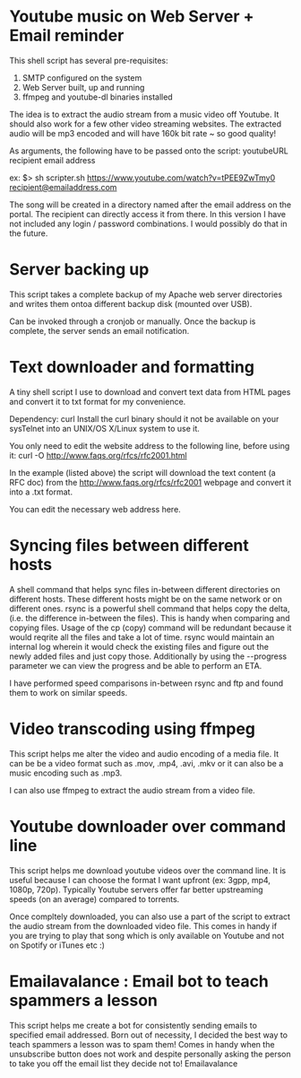 Youtube music on Web Server + Email reminder
=============================================

This shell script has several pre-requisites:
1. SMTP configured on the system
2. Web Server built, up and running
3. ffmpeg and youtube-dl binaries installed

The idea is to extract the audio stream from a music video off Youtube. It should also work for a few other video streaming websites.
The extracted audio will be mp3 encoded and will have 160k bit rate ~ so good quality!

As arguments, the following have to be passed onto the script:
youtubeURL recipient email address

ex:
$> sh scripter.sh https://www.youtube.com/watch?v=tPEE9ZwTmy0 recipient@emailaddress.com

The song will be created in a directory named after the email address on the portal. The recipient can directly access it from there. In this version I have not included any login / password combinations. I would possibly do that in the future.



Server backing up
==================
This script takes a complete backup of my Apache web server directories and writes them ontoa different backup disk (mounted over USB).

Can be invoked through a cronjob or manually.
Once the backup is complete, the server sends an email notification.


Text downloader and formatting
==========================================

A tiny shell script I use to download and convert text data from HTML pages and convert it to txt format for my convenience.

Dependency: curl
Install the curl binary should it not be available on your sysTelnet into an UNIX/OS X/Linux system to use it.

You only need to edit the website address to the following line, before using it:
curl -O http://www.faqs.org/rfcs/rfc2001.html

In the example (listed above) the script will download the text content (a RFC doc) from the http://www.faqs.org/rfcs/rfc2001 webpage and convert it into a .txt format. 

You can edit the necessary web address here.



Syncing files between different hosts
==========================================

A shell command that helps sync files in-between different directories on different hosts. These different hosts might be on the same network or on different ones. 
rsync is a powerful shell command that helps copy the delta, (i.e. the difference in-between the files).
This is handy when comparing and copying files. Usage of the cp (copy) command will be redundant because it would reqrite all the files and take a lot of time.
rsync would maintain an internal log wherein it would check the existing files and figure out the newly added files and just copy those.
Additionally by using the --progress parameter we can view the progress and be able to perform an ETA.

I have performed speed comparisons in-between rsync and ftp and found them to work on similar speeds.



Video transcoding using ffmpeg
==========================================
This script helps me alter the video and audio encoding of a media file. It can be be a video format such as .mov, .mp4, .avi, .mkv or it can also be a music encoding such as .mp3.

I can also use ffmpeg to extract the audio stream from a video file.



Youtube downloader over command line
==========================================
This script helps me download youtube videos over the command line. It is useful because I can choose the format I want upfront (ex: 3gpp, mp4, 1080p, 720p).
Typically Youtube servers offer far better upstreaming speeds (on an average) compared to torrents.

Once compltely downloaded, you can also use a part of the script to extract the audio stream from the downloaded video file. This comes in handy if you are trying to play that song which is only available on Youtube and not on Spotify or iTunes etc :)



Emailavalance : Email bot to teach spammers a lesson
==========================================
This script helps me create a bot for consistently sending emails to specified email addressed. Born out of necessity, I decided the best way to teach spammers a lesson was to spam them! Comes in handy when the unsubscribe button does not work and despite personally asking the person to take you off the email list they decide not to! Emailavalance 
